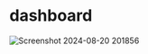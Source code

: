 # dashboard
![Screenshot 2024-08-20 201856](https://github.com/user-attachments/assets/419bc832-fffa-4a1e-9d03-932b204d8f12)
